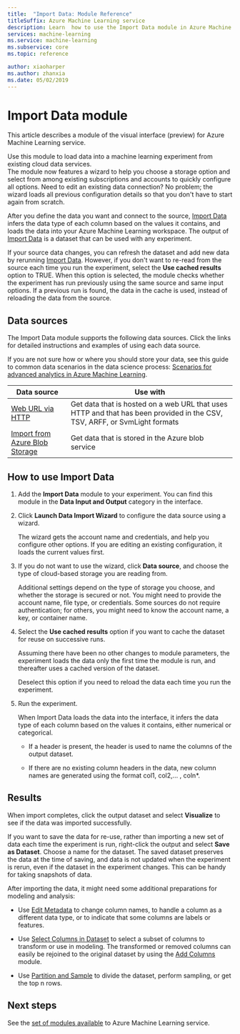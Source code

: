 ```yaml
---
title:  "Import Data: Module Reference"
titleSuffix: Azure Machine Learning service
description: Learn  how to use the Import Data module in Azure Machine Learning service to load data into a machine learning experiment from existing cloud data services.  
services: machine-learning
ms.service: machine-learning
ms.subservice: core
ms.topic: reference

author: xiaoharper
ms.author: zhanxia
ms.date: 05/02/2019
---
```

# Import Data module

This article describes a module of the visual interface (preview) for Azure Machine Learning service.

Use this module to load data into a machine learning experiment from existing cloud data services.  
The module now features a wizard to help you choose a storage option and select from among existing subscriptions and accounts to quickly configure all options. Need to edit an existing data connection? No problem; the wizard loads all previous configuration details so that you don't have to start again from scratch. 
  
After you define the data you want and connect to the source, [Import Data](./import-data.md) infers the data type of each column based on the values it contains, and loads the data into your Azure Machine Learning workspace. The output of [Import Data](./import-data.md) is a dataset that can be used with any experiment.

  
If your source data changes, you can refresh the dataset and add new data by rerunning [Import Data](./import-data.md). However, if you don't want to re-read from the source each time you run the experiment, select the **Use cached results** option to TRUE. When this option is selected, the module checks whether the experiment has run previously using the same source and same input options. If a previous run is found, the data in the cache is used, instead of reloading the data from the source.
 

## Data sources

The Import Data module supports the following data sources. Click the links for detailed instructions and examples of using each data source. 
 
If you are not sure how or where you should store your data, see this guide to common data scenarios in the data science process:  [Scenarios for advanced analytics in Azure Machine Learning](https://docs.microsoft.com/azure/machine-learning/machine-learning-data-science-plan-sample-scenarios). 


|Data source| Use with|
|-----------|-----------|  
|[Web URL via HTTP](./import-from-web-url-via-http.md)|Get data that is hosted on a web URL that uses HTTP and that has been provided in the CSV, TSV, ARFF, or SvmLight formats|  
|[Import from Azure Blob Storage](./import-from-azure-blob-storage.md) |Get data that is stored in the Azure blob service|  

## How to use Import Data
 
1. Add the **Import Data** module to your experiment. You can find this module in the **Data Input and Output** category in the interface.

2. Click **Launch Data Import Wizard** to configure the data source using a wizard.

    The wizard gets the account name and credentials, and help you configure other options. If you are editing an existing configuration, it loads the current values first.

3. If you do not want to use the wizard, click **Data source**, and choose the type of cloud-based storage you are reading from. 

    Additional settings depend on the type of storage you choose, and whether the storage is secured or not. You might need to provide the account name, file type, or credentials. Some sources do not require authentication; for others, you might need to know the account name, a key, or container name.

4. Select the **Use cached results** option if you want to cache the dataset for reuse on successive runs.

    Assuming there have been no other changes to module parameters, the experiment loads the data only the first time the module is run, and thereafter uses a cached version of the dataset.

    Deselect this option if you need to reload the data each time you run the experiment.

5. Run the experiment.

    When Import Data loads the data into the interface, it infers the data type of each column based on the values it contains, either numerical or categorical.

    - If a header is present, the header is used to name the columns of the output dataset.

    - If there are no existing column headers in the data, new column names are generated using the format col1, col2,… , coln*.

## Results

When import completes, click the output dataset and select **Visualize** to see if the data was imported successfully.

If you want to save the data for re-use, rather than importing a new set of data each time the experiment is run, right-click the output and select **Save as Dataset**. Choose a name for the dataset. The saved dataset preserves the data at the time of saving, and data is not updated when the experiment is rerun, even if the dataset in the experiment changes. This can be handy for taking snapshots of data.

After importing the data, it might need some additional preparations for modeling and analysis:


- Use [Edit Metadata](./edit-metadata.md) to change column names, to handle a column as a different data type, or to indicate that some columns are labels or features.

- Use [Select Columns in Dataset](./select-columns-in-dataset.md) to select a subset of columns to transform or use in modeling. The transformed or removed columns can easily be rejoined to the original dataset by using the [Add Columns](./add-columns.md) module.  

- Use [Partition and Sample](./partition-and-sample.md) to divide the dataset, perform sampling, or get the top n rows.

## Next steps

See the [set of modules available](module-reference.md) to Azure Machine Learning service. 